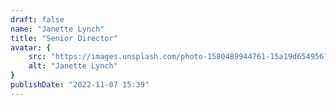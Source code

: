 ```yaml
---
draft: false
name: "Janette Lynch"
title: "Senior Director"
avatar: {
    src: "https://images.unsplash.com/photo-1580489944761-15a19d654956?&fit=crop&h=272",
    alt: "Janette Lynch"
}
publishDate: "2022-11-07 15:39"
---
```

